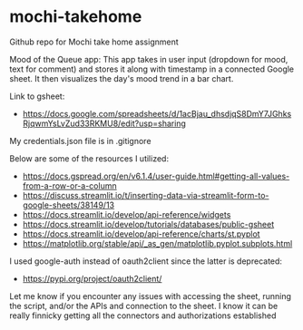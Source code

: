 # mochi-takehome
Github repo for Mochi take home assignment

Mood of the Queue app:
This app takes in user input (dropdown for mood, text for comment) and stores it along with timestamp in a connected Google sheet. It then visualizes the day's mood trend in a bar chart.

Link to gsheet: 
- https://docs.google.com/spreadsheets/d/1acBjau_dhsdjqS8DmY7JGhksRjqwmYsLvZud33RKMU8/edit?usp=sharing

My credentials.json file is in .gitignore

Below are some of the resources I utilized: 
- https://docs.gspread.org/en/v6.1.4/user-guide.html#getting-all-values-from-a-row-or-a-column
- https://discuss.streamlit.io/t/inserting-data-via-streamlit-form-to-google-sheets/38149/13
- https://docs.streamlit.io/develop/api-reference/widgets
- https://docs.streamlit.io/develop/tutorials/databases/public-gsheet
- https://docs.streamlit.io/develop/api-reference/charts/st.pyplot
- https://matplotlib.org/stable/api/_as_gen/matplotlib.pyplot.subplots.html


I used google-auth instead of oauth2client since the latter is deprecated:
- https://pypi.org/project/oauth2client/

Let me know if you encounter any issues with accessing the sheet, running the script, and/or the APIs and connection to the sheet. I know it can be really finnicky getting all the connectors and authorizations established 
